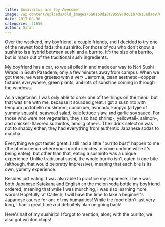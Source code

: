 ```yaml
---
title: Sushiritos are Soy-Awesome!
image: /wp-content/uploads/old_images/6a01b8d28f2955970c01b7c915adae970b-pi.jpg
date: 2017-08-30
categories: 21656
author: Sarah
---
```


Over the weekend, my boyfriend, a couple friends, and I decided to try one of the newest food fads: the sushirito. For those of you who don't know, a sushirito is a hybrid between sushi and a burrito. It's the size of a burrito, but is made out of the traditional sushi ingredients.

My boyfriend has a car, so we all piled in and made our way to Nori Sushi Wraps in South Pasadena, only a few minutes away from campus! When we got there, we were greeted with a very California, clean aesthetic--copper fixtures everywhere, green plants, and lots of sunshine coming in through the windows.

As a vegetarian, I was only able to order one of the things on the menu, but that was fine with me, because it sounded great. I got a sushirito with tempura portobello mushroom, cucumber, avocado, kanpyo (a type of yummy squash), seaweed salad, kale lettuce slaw, and garlic soy sauce. For those who were not vegetarian, they also had shrimp-, yellowtail-, salmon-, and chicken-flavored sushiritos, among others. Their drink selection was not to shabby either; they had everything from authentic Japanese sodas to matcha.

Everything we got tasted great. I still had a little "burrito bust" happen to me (the phenomenon where your burrito decides to come undone while it's being eaten), but other than that, eating a sushirito was a unique experience. Unlike traditional sushi, the whole burrito isn't eaten in one bite (although, that would be pretty impressive), meaning that each bite is its own, yummy experience.

Besides just eating, I was also able to practice my Japanese. There was both Japanese Katakana and English on the melon soda bottle my boyfriend ordered, meaning that while I was munching, I was also learning more words! Hopefully, at Caltech, I will have the time to take a beginner's Japanese course for one of my humanities!
While the food didn't last very long, I had a great time and definitely plan on going back!

Here's half of my sushirito! I forgot to mention, along with the burrito, we also got wonton chips!

